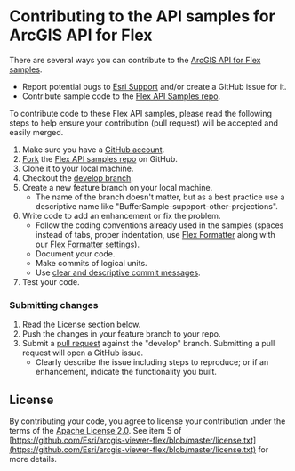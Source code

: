 # Contributing to the API samples for ArcGIS API for Flex

There are several ways you can contribute to the [ArcGIS API for Flex samples](http://links.esri.com/flex).

* Report potential bugs to [Esri Support](http://support.esri.com/) and/or create a GitHub issue for it.
* Contribute sample code to the [Flex API Samples repo](https://github.com/Esri/arcgis-samples-flex/).

To contribute code to these Flex API samples, please read the following steps to help ensure your contribution (pull request) will be accepted and easily merged.

1. Make sure you have a [GitHub account](https://github.com/signup/free).
2. [Fork](https://help.github.com/articles/fork-a-repo) the [Flex API samples repo](https://github.com/Esri/arcgis-samples-flex/) on GitHub.
3. Clone it to your local machine.
4. Checkout the [develop branch](https://github.com/Esri/arcgis-samples-flex/tree/develop).
5. Create a new feature branch on your local machine.
    * The name of the branch doesn't matter, but as a best practice use a descriptive name like "BufferSample-suppport-other-projections".
6. Write code to add an enhancement or fix the problem.
    * Follow the coding conventions already used in the samples (spaces instead of tabs, proper indentation, use [Flex Formatter](http://sourceforge.net/projects/flexformatter/files/) along with our [Flex Formatter settings](https://github.com/Esri/arcgis-viewer-flex/blob/develop/FlexFormatter.properties)).
    * Document your code.
    * Make commits of logical units.
    * Use [clear and descriptive commit messages](http://tbaggery.com/2008/04/19/a-note-about-git-commit-messages.html).
7. Test your code.

### Submitting changes
1. Read the License section below.
2. Push the changes in your feature branch to your repo.
3. Submit a [pull request](https://help.github.com/articles/using-pull-requests) against the "develop" branch.  Submitting a pull request will open a GitHub issue.
    * Clearly describe the issue including steps to reproduce; or if an enhancement, indicate the functionality you built.

## License
By contributing your code, you agree to license your contribution under the terms of the [Apache License 2.0](https://github.com/Esri/arcgis-samples-flex/blob/master/license.txt).  See item 5 of [https://github.com/Esri/arcgis-viewer-flex/blob/master/license.txt](https://github.com/Esri/arcgis-viewer-flex/blob/master/license.txt) for more details.
